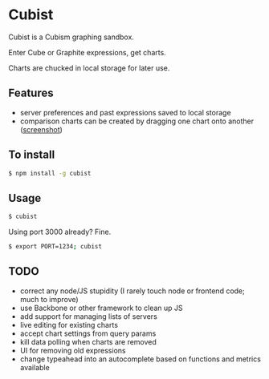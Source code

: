 # Cubist

Cubist is a Cubism graphing sandbox.

Enter Cube or Graphite expressions, get charts.

Charts are chucked in local storage for later use.

## Features

- server preferences and past expressions saved to local storage
- comparison charts can be created by dragging one chart onto another ([screenshot](http://faulkner.io/t/screen2012-06-24at2.17.18AM.png))

## To install

```bash
$ npm install -g cubist
```

## Usage

```bash
$ cubist
```

Using port 3000 already?  Fine.

```bash
$ export PORT=1234; cubist
```

## TODO
- correct any node/JS stupidity (I rarely touch node or frontend code; much to improve)
- use Backbone or other framework to clean up JS
- add support for managing lists of servers
- live editing for existing charts
- accept chart settings from query params
- kill data polling when charts are removed
- UI for removing old expressions
- change typeahead into an autocomplete based on functions and metrics available
